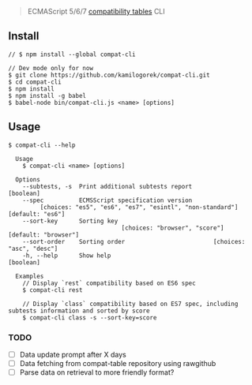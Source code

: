 > ECMAScript 5/6/7 [compatibility tables](https://github.com/kangax/compat-table) CLI

## Install

```
// $ npm install --global compat-cli

// Dev mode only for now
$ git clone https://github.com/kamilogorek/compat-cli.git
$ cd compat-cli
$ npm install
$ npm install -g babel
$ babel-node bin/compat-cli.js <name> [options]
```

## Usage

```
$ compat-cli --help

  Usage
    $ compat-cli <name> [options]

  Options
    --subtests, -s  Print additional subtests report                     [boolean]
    --spec          ECMSScript specification version
         [choices: "es5", "es6", "es7", "esintl", "non-standard"] [default: "es6"]
    --sort-key      Sorting key
                                [choices: "browser", "score"] [default: "browser"]
    --sort-order    Sorting order                         [choices: "asc", "desc"]
    -h, --help      Show help                                            [boolean]

  Examples
    // Display `rest` compatibility based on ES6 spec
    $ compat-cli rest

    // Display `class` compatibility based on ES7 spec, including subtests information and sorted by score
    $ compat-cli class -s --sort-key=score
```

### TODO

- [ ] Data update prompt after X days
- [ ] Data fetching from compat-table repository using rawgithub
- [ ] Parse data on retrieval to more friendly format?
